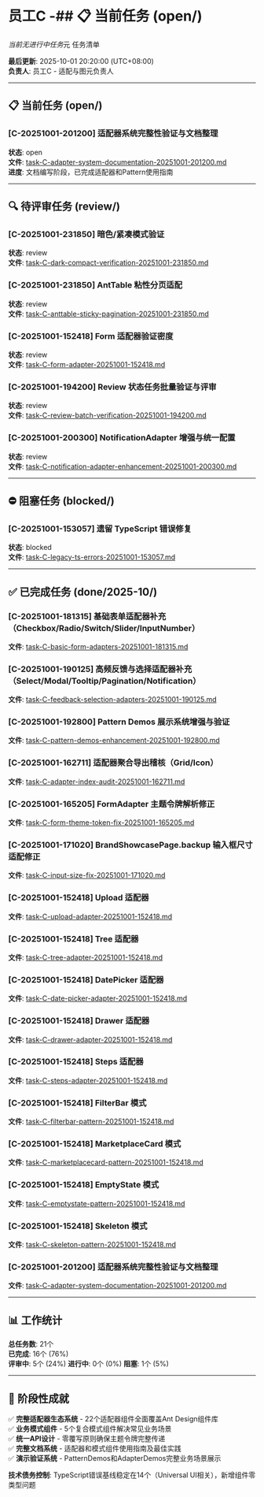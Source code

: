 # 员工C -## 📋 当前任务 (open/)

*当前无进行中任务*元 任务清单

**最后更新**: 2025-10-01 20:20:00 (UTC+08:00)  
**负责人**: 员工C - 适配与图元负责人  

---

## 📋 当前任务 (open/)

### [C-20251001-201200] 适配器系统完整性验证与文档整理
**状态**: open  
**文件**: [task-C-adapter-system-documentation-20251001-201200.md](open/task-C-adapter-system-documentation-20251001-201200.md)  
**进度**: 文档编写阶段，已完成适配器和Pattern使用指南

---

## 🔍 待评审任务 (review/)

### [C-20251001-231850] 暗色/紧凑模式验证
**状态**: review  
**文件**: [task-C-dark-compact-verification-20251001-231850.md](review/task-C-dark-compact-verification-20251001-231850.md)  

### [C-20251001-231850] AntTable 粘性分页适配
**状态**: review  
**文件**: [task-C-anttable-sticky-pagination-20251001-231850.md](review/task-C-anttable-sticky-pagination-20251001-231850.md)  

### [C-20251001-152418] Form 适配器验证密度
**状态**: review  
**文件**: [task-C-form-adapter-20251001-152418.md](review/task-C-form-adapter-20251001-152418.md)  

### [C-20251001-194200] Review 状态任务批量验证与评审
**状态**: review  
**文件**: [task-C-review-batch-verification-20251001-194200.md](review/task-C-review-batch-verification-20251001-194200.md)  

### [C-20251001-200300] NotificationAdapter 增强与统一配置
**状态**: review  
**文件**: [task-C-notification-adapter-enhancement-20251001-200300.md](review/task-C-notification-adapter-enhancement-20251001-200300.md)  

---

## ⛔ 阻塞任务 (blocked/)

### [C-20251001-153057] 遗留 TypeScript 错误修复
**状态**: blocked  
**文件**: [task-C-legacy-ts-errors-20251001-153057.md](blocked/task-C-legacy-ts-errors-20251001-153057.md)  

---

## ✅ 已完成任务 (done/2025-10/)

### [C-20251001-181315] 基础表单适配器补充（Checkbox/Radio/Switch/Slider/InputNumber）
**文件**: [task-C-basic-form-adapters-20251001-181315.md](done/2025-10/task-C-basic-form-adapters-20251001-181315.md)  

### [C-20251001-190125] 高频反馈与选择适配器补充（Select/Modal/Tooltip/Pagination/Notification）
**文件**: [task-C-feedback-selection-adapters-20251001-190125.md](done/2025-10/task-C-feedback-selection-adapters-20251001-190125.md)  

### [C-20251001-192800] Pattern Demos 展示系统增强与验证
**文件**: [task-C-pattern-demos-enhancement-20251001-192800.md](done/2025-10/task-C-pattern-demos-enhancement-20251001-192800.md)  

### [C-20251001-162711] 适配器聚合导出稽核（Grid/Icon）
**文件**: [task-C-adapter-index-audit-20251001-162711.md](done/2025-10/task-C-adapter-index-audit-20251001-162711.md)  

### [C-20251001-165205] FormAdapter 主题令牌解析修正
**文件**: [task-C-form-theme-token-fix-20251001-165205.md](done/2025-10/task-C-form-theme-token-fix-20251001-165205.md)  

### [C-20251001-171020] BrandShowcasePage.backup 输入框尺寸适配修正
**文件**: [task-C-input-size-fix-20251001-171020.md](done/2025-10/task-C-input-size-fix-20251001-171020.md)  

### [C-20251001-152418] Upload 适配器
**文件**: [task-C-upload-adapter-20251001-152418.md](done/2025-10/task-C-upload-adapter-20251001-152418.md)  

### [C-20251001-152418] Tree 适配器
**文件**: [task-C-tree-adapter-20251001-152418.md](done/2025-10/task-C-tree-adapter-20251001-152418.md)  

### [C-20251001-152418] DatePicker 适配器
**文件**: [task-C-date-picker-adapter-20251001-152418.md](done/2025-10/task-C-date-picker-adapter-20251001-152418.md)  

### [C-20251001-152418] Drawer 适配器
**文件**: [task-C-drawer-adapter-20251001-152418.md](done/2025-10/task-C-drawer-adapter-20251001-152418.md)  

### [C-20251001-152418] Steps 适配器
**文件**: [task-C-steps-adapter-20251001-152418.md](done/2025-10/task-C-steps-adapter-20251001-152418.md)  

### [C-20251001-152418] FilterBar 模式
**文件**: [task-C-filterbar-pattern-20251001-152418.md](done/2025-10/task-C-filterbar-pattern-20251001-152418.md)  

### [C-20251001-152418] MarketplaceCard 模式
**文件**: [task-C-marketplacecard-pattern-20251001-152418.md](done/2025-10/task-C-marketplacecard-pattern-20251001-152418.md)  

### [C-20251001-152418] EmptyState 模式
**文件**: [task-C-emptystate-pattern-20251001-152418.md](done/2025-10/task-C-emptystate-pattern-20251001-152418.md)  

### [C-20251001-152418] Skeleton 模式
**文件**: [task-C-skeleton-pattern-20251001-152418.md](done/2025-10/task-C-skeleton-pattern-20251001-152418.md)  

### [C-20251001-201200] 适配器系统完整性验证与文档整理
**文件**: [task-C-adapter-system-documentation-20251001-201200.md](done/2025-10/task-C-adapter-system-documentation-20251001-201200.md)  

---

## 📊 工作统计

**总任务数**: 21个  
**已完成**: 16个 (76%)  
**评审中**: 5个 (24%) 
**进行中**: 0个 (0%)
**阻塞**: 1个 (5%)

---

## 🎯 阶段性成就

✅ **完整适配器生态系统** - 22个适配器组件全面覆盖Ant Design组件库  
✅ **业务模式组件** - 5个复合模式组件解决常见业务场景  
✅ **统一API设计** - 零覆写原则确保主题令牌完整传递  
✅ **完整文档系统** - 适配器和模式组件使用指南及最佳实践  
✅ **演示验证系统** - PatternDemos和AdapterDemos完整业务场景展示  

**技术债务控制**: TypeScript错误基线稳定在14个（Universal UI相关），新增组件零类型问题

